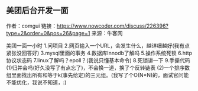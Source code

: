 ## 美团后台开发一面

  作者：comgui
链接：<https://www.nowcoder.com/discuss/226396?type=2&order=0&pos=26&page=1>
来源：牛客网

美团一面一小时
1.问项目
2.网页输入一个URL，会发生什么，越详细越好(我有点紧张没回答好)
3.mysql里面的事务
4.数据库Innodb了解吗
5.操作系统死锁
6.http协议状态码
7.linux了解吗？epoll？(我说只懂基本命令)
8.死锁讲一下
9.手撕代码
(1)归并会吗(好久没写了有点忘了)，不会换一道，换了个反转链表
(2)一个排序数组里面找出所有和等于k(事先给定)的三元组。(我写了个O(N*N)的，面试官问能不能优化，我说不知道，:)
  